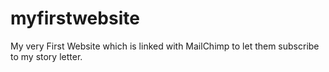 # myfirstwebsite
My very First Website which is linked with MailChimp to let them subscribe to my story letter.
